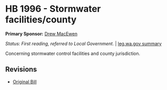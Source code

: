 # HB 1996 - Stormwater facilities/county
**Primary Sponsor:** [Drew MacEwen](/person/leg/drew.macewen.md)

*Status: First reading, referred to Local Government.* | [leg.wa.gov summary](https://app.leg.wa.gov/billsummary?BillNumber=1996&Year=2021)

Concerning stormwater control facilities and county jurisdiction.

## Revisions
* [Original Bill](1/)